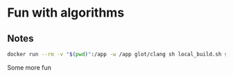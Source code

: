 # Fun with algorithms

## Notes

```sh
docker run --rm -v "$(pwd)":/app -w /app glot/clang sh local_build.sh soln
```






Some more fun
